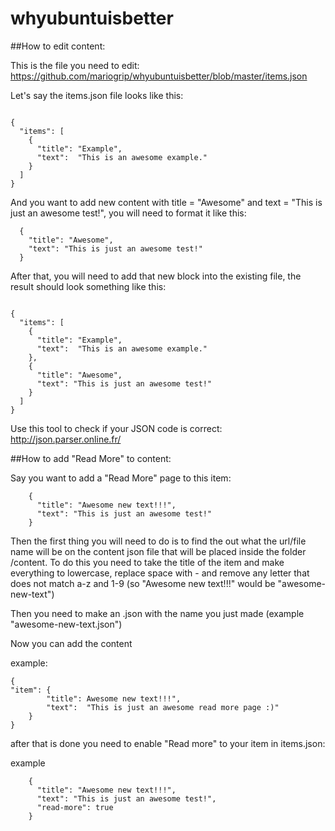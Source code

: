 # whyubuntuisbetter

##How to edit content:

This is the file you need to edit: https://github.com/mariogrip/whyubuntuisbetter/blob/master/items.json

Let's say the items.json file looks like this:

```

{
  "items": [
    {
      "title": "Example",
      "text":  "This is an awesome example."
    }
  ]
}

```
And you want to add new content with title = "Awesome" and text = "This is just an awesome test!", you will need to format it like this:

```
  {
    "title": "Awesome",
    "text": "This is just an awesome test!"
  }
```

After that, you will need to add that new block into the existing file, the result should look something like this:

```

{
  "items": [
    {
      "title": "Example",
      "text":  "This is an awesome example."
    },
    {
      "title": "Awesome",
      "text": "This is just an awesome test!"
    }
  ]
}

```

Use this tool to check if your JSON code is correct: http://json.parser.online.fr/ 

##How to add "Read More" to content:

Say you want to add a "Read More" page to this item:

```
    {
      "title": "Awesome new text!!!",
      "text": "This is just an awesome test!"
    }
```

Then the first thing you will need to do is to find the out what the url/file name will be on the content json file that will be placed inside the folder /content. To do this you need to take the title of the item and make everything to lowercase, replace space with - and remove any letter that does not match a-z and 1-9 (so "Awesome new text!!!" would be "awesome-new-text")

Then you need to make an .json with the name you just made (example "awesome-new-text.json") 

Now you can add the content

example:

```
{
"item": {
        "title": Awesome new text!!!",
        "text":  "This is just an awesome read more page :)"
    }
}
```

after that is done you need to enable "Read more" to your item in items.json:

example

```
    {
      "title": "Awesome new text!!!",
      "text": "This is just an awesome test!",
      "read-more": true
    }
```
